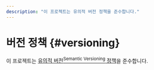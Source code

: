 ```yaml
---
description: "이 프로젝트는 유의적 버전 정책을 준수합니다."
---
```


# 버전 정책 {#versioning}

이 프로젝트는 [유의적 버전<sup>Semantic Versioning</sup> 정책](https://semver.org/lang/ko/)을 준수합니다.
